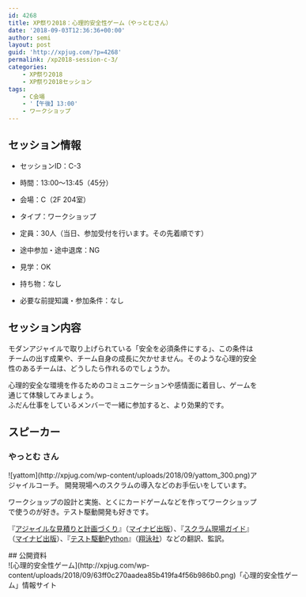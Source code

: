 ```yaml
---
id: 4268
title: XP祭り2018：心理的安全性ゲーム（やっとむさん）
date: '2018-09-03T12:36:36+00:00'
author: semi
layout: post
guid: 'http://xpjug.com/?p=4268'
permalink: /xp2018-session-c-3/
categories:
    - XP祭り2018
    - XP祭り2018セッション
tags:
    - C会場
    - '【午後】13:00'
    - ワークショップ
---
```


## セッション情報

- セッションID：C-3
- 時間：13:00～13:45（45分）
- 会場：C（2F 204室）
- タイプ：ワークショップ

- 定員：30人（当日、参加受付を行います。その先着順です）
- 途中参加・途中退席：NG
- 見学：OK
- 持ち物：なし
- 必要な前提知識・参加条件：なし

## セッション内容

モダンアジャイルで取り上げられている「安全を必須条件にする」、この条件はチームの出す成果や、チーム自身の成長に欠かせません。そのような心理的安全性のあるチームは、どうしたら作れるのでしょうか。

心理的安全な環境を作るためのコミュニケーションや感情面に着目し、ゲームを通じて体験してみましょう。  
 ふだん仕事をしているメンバーで一緒に参加すると、より効果的です。

## スピーカー

### やっとむ さん

<div class="profile">![yattom](http://xpjug.com/wp-content/uploads/2018/09/yattom_300.png)アジャイルコーチ。  
開発現場へのスクラムの導入などのお手伝いをしています。

ワークショップの設計と実施、とくにカードゲームなどを作ってワークショップで使うのが好き。テスト駆動開発も好きです。

『[アジャイルな見積りと計画づくり](https://book.mynavi.jp/ec/products/detail/id=22141)』（[マイナビ出版](http://pub.mynavi.jp/)）、『[スクラム現場ガイド](https://book.mynavi.jp/ec/products/detail/id=50668)』（[マイナビ出版](http://pub.mynavi.jp/)）、『[テスト駆動Python](https://www.shoeisha.co.jp/book/detail/9784798157603)』（[翔泳社](https://www.shoeisha.co.jp/)）などの翻訳、監訳。

</div>## 公開資料

<div class="wp-caption alignnone" id="attachment_4519" style="width: 590px">![心理的安全性ゲーム](http://xpjug.com/wp-content/uploads/2018/09/63ff0c270aadea85b419fa4f56b986b0.png)「心理的安全性ゲーム」情報サイト

</div>